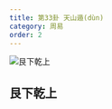 ```yaml
---
title: 第33卦 天山遁(dùn)
category: 周易
order: 2
---
```


![艮下乾上](https://upload.wikimedia.org/wikipedia/commons/f/f3/Yijing-33.png)

## 艮下乾上